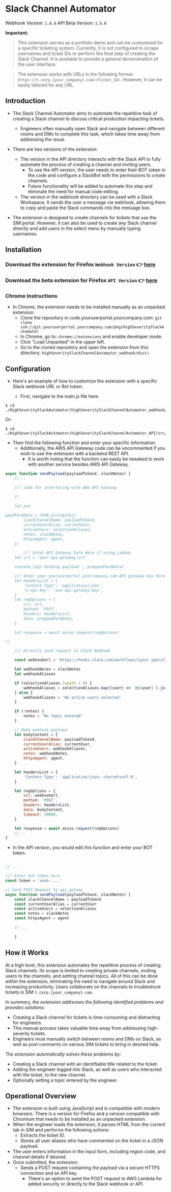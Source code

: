 # Slack Channel Automator

Webhook Version: `1.6.6` API Beta Version: `1.5.0`

**Important:**

> This extension serves as a portfolio demo and can be customized for a specific ticketing system. Currently, it is not configured to scrape usernames and ticket IDs or perform the final step of creating the Slack Channel. It is available to provide a general demonstration of the user interface.

> The extension works with URLs in the following format: `https://t.corp.{your_company}.com/<Ticket_ID>`. However, it can be easily tailored for any URL.

## Introduction

- The Slack Channel Automator aims to automate the repetitive task of creating a Slack channel to discuss critical production impacting tickets.
  - Engineers often manually open Slack and navigate between different rooms and DMs to complete this task, which takes time away from addressing the issue.

- There are two versions of the extension:
  - The version in the API directory interacts with the Slack API to fully automate the process of creating a channel and inviting users.
    - To use the API version, the user needs to enter their BOT token in the code and configure a SlackBot with the permissions to create channels.
    - Future functionality will be added to automate this step and eliminate the need for manual code editing.
  - The version in the webhook directory can be used with a Slack Workspace. It sends the user a message via webhook, allowing them to copy and paste the Slack commands into the message box.
- The extension is designed to create channels for tickets that use the SIM portal. However, it can also be used to create any Slack channel directly and add users in the select menu by manually typing usernames.

## Installation

### Download the extension for Firefox `Webhook Version` 👉 [here](https://github.com/jjansen512/SlackChannelAutomator/blob/master/highSeveritySlackChannelAutomator_webhook/Final_Extension/web-ext-artifacts/slackchannelautomator_webhook-1.6.7.xpi)

### Download the beta extension for Firefox `API Version` 👉 [here](https://d18inaxsxeymg3.cloudfront.net/8c9608cd34374b04adf0-1.4.7.xpi)

### Chrome Instructions

- In Chrome, the extension needs to be installed manually as an unpacked extension:
  - Clone the repository in code.youruserportal.yourcompany.com: `git clone ssh://git.youruserportal.yourcompany.com/pkg/HighSeveritySlackAutomator`
  - In Chrome, go to: `chrome://extensions` and enable developer mode.
  - Click "Load Unpacked" in the upper left.
  - Go to the cloned repository and open the extension from this directory: `highSeveritySlackChannelAutomator_webhook/dist/`.

## Configuration

- Here's an example of how to customize the extension with a specific Slack webhook URL or Bot token:

  - First, navigate to the main.js file here:

```shell
$ cd ./HighSeveritySlackAutomator/highSeveritySlackChannelAutomator_webhook/src/js
```

Or:

```shell
$ cd ./HighSeveritySlackAutomator/highSeveritySlackChannelAutomator_API/src/js
```

- Then find the following function and enter your specific information:
  - Additionally, the AWS API Gateway code can be uncommented if you wish to use the extension with a backend REST API.
    - It is worth noting that the function can easily be tweaked to work with another service besides AWS API Gateway.

```js
async function sendPayload(payloadToSend, slackNotes) {
	//...

	//! Code for interfacing with AWS API Gateway

	/*
				
	let pre

ppedFormData = JSON.stringify({
		slackChannelName: payloadToSend,
		currentUserAlias: currentUser,
		activeUsers: selectionAliases,
		notes: slackNotes,
		httpsAgent: agent,
	})

		//! Enter API Gateway Info Here if using Lambda
	let url = 'your-api-gateway-url'

	console.log('Sending payload:', preppedFormData)

	//! Enter your youruserportal.yourcompany.com API gateway key here if using Lambda
	let headersList = {
		'Content-Type': 'application/json',
		'x-api-key': 'aws-api-gateway-key',
	}
	let reqOptions = {
		url: url,
		method: 'POST',
		headers: headersList,
		data: preppedFormData,
	}

	let response = await axios.request(reqOptions)

*/

	//! Directly send request to Slack Webhook

	const webhookUrl = 'https://hooks.slack.com/workflows/{your_specific_code_here}'

	let webhookNotes = slackNotes
	let webhookAliases

	if (selectionAliases.length > 0) {
		webhookAliases = selectionAliases.map((user) => `@${user}`).join(', ')
	} else {
		webhookAliases = 'No active users selected'
	}

	if (!notes) {
		notes = 'No topic entered'
	}

	// Make webhook payload
	let bodyContent = {
		slackChannelName: payloadToSend,
		currentUserAlias: currentUser,
		activeUsers: webhookAliases,
		notes: webhookNotes,
		httpsAgent: agent,
	}

	let headersList = {
		'Content-Type': 'application/json; charset=utf-8',
	}

	let reqOptions = {
		url: webhookUrl,
		method: 'POST',
		headers: headersList,
		data: bodyContent,
		timeout: 20000,
	}

	let response = await axios.request(reqOptions)
	//...
}
```

- In the API version, you would edit this function and enter your BOT token.

```js

// ...

//! Enter bot token here
const token = 'xoxb-....'

// Send POST Request to api_gatway
async function sendPayload(payloadToSend, slackNotes) {
	const slackChannelName = payloadToSend
	const currentUserAlias = currentUser
	const activeUsers = selectionAliases
	const notes = slackNotes
	const httpsAgent = agent

	// ...
	
	}
```

## How it Works

At a high level, this extension automates the repetitive process of creating Slack channels. Its scope is limited to creating private channels, inviting users to the channels, and setting channel topics. All of this can be done within the extension, eliminating the need to navigate around Slack and increasing productivity. Users collaborate on the channels to troubleshoot tickets in SIM `t.corp.{your_company}.com`.

_In summary, the extension addresses the following identified problems and provides solutions:_

- Creating a Slack channel for tickets is time-consuming and distracting for engineers.
- This manual process takes valuable time away from addressing high-severity tickets.
- Engineers must manually switch between rooms and DMs on Slack, as well as post comments on various SIM tickets to bring in desired help.

_The extension automatically solves these problems by:_

- Creating a Slack channel with an identifiable title related to the ticket.
- Adding the engineer logged into Slack, as well as users who interacted with the ticket, to the new channel.
- Optionally setting a topic entered by the engineer.

## Operational Overview

- The extension is built using JavaScript and is compatible with modern browsers. There is a version for Firefox and a version compatible with Chromium that needs to be installed as an unpacked extension.
- When the engineer loads the extension, it parses HTML from the current tab in SIM and performs the following actions:
  - Extracts the ticket ID.
  - Stores all user aliases who have commented on the ticket in a JSON payload.
- The user enters information in the input form, including region code, and channel details if desired.
- Once submitted, the extension:
  - Sends a POST request containing the payload via a secure HTTPS connection and an API key.
    - There's an option to send the POST request to AWS Lambda for added security or directly to the Slack webhook or API.